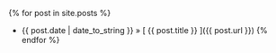 {% for post in site.posts %}
  * {{ post.date | date_to_string }} &raquo; [ {{ post.title }} ]({{ post.url }})
{% endfor %}